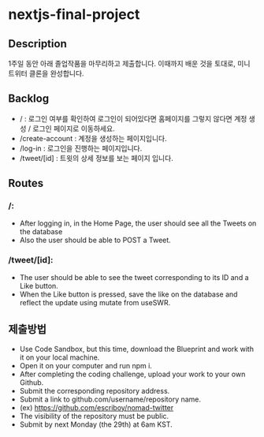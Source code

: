 # nextjs-final-project

## Description
1주일 동안 아래 졸업작품을 마무리하고 제출합니다.
이때까지 배운 것을 토대로, 미니 트위터 클론을 완성합니다.

## Backlog
- / : 로그인 여부를 확인하여 로그인이 되어있다면 홈페이지를 그렇지 않다면 계정 생성 / 로그인 페이지로 이동하세요.
- /create-account : 계정을 생성하는 페이지입니다.
- /log-in : 로그인을 진행하는 페이지입니다.
- /tweet/[id] : 트윗의 상세 정보를 보는 페이지 입니다.

## Routes
### /:
- After logging in, in the Home Page, the user should see all the Tweets on the database
- Also the user should be able to POST a Tweet.

### /tweet/[id]:
- The user should be able to see the tweet corresponding to its ID and a Like button.
- When the Like button is pressed, save the like on the database and reflect the update using mutate from useSWR.

## 제출방법
- Use Code Sandbox, but this time, download the Blueprint and work with it on your local machine.
- Open it on your computer and run npm i.
- After completing the coding challenge, upload your work to your own Github.
- Submit the corresponding repository address.
- Submit a link to github.com/username/repository name.
- (ex) https://github.com/escriboy/nomad-twitter
- The visibility of the repository must be public.
- Submit by next Monday (the 29th) at 6am KST.